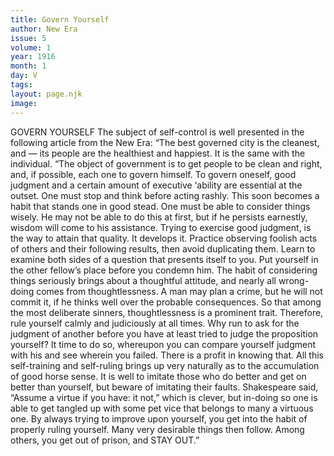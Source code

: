 ```yaml
---
title: Govern Yourself
author: New Era
issue: 5
volume: 1
year: 1916
month: 1
day: V
tags:
layout: page.njk
image:
---
```

GOVERN YOURSELF    The subject of self-control is well presented in the following article from the New Era: “The best governed city is the cleanest, and — its people are the healthiest and happiest. It is the same with the individual.    “The object of government is to get people to be clean and right, and, if possible, each one to govern himself. To govern oneself, good judgment and a certain amount of executive ‘ability are essential at the outset. One must stop and think before acting rashly. This soon becomes a habit that stands one in good stead. One must be able to consider things wisely. He may not be able to do this at first, but if he persists earnestly, wisdom will come to his assistance. Trying to exercise good judgment, is the way to attain that quality. It develops it. Practice observing foolish acts of others and their following results, then avoid duplicating them. Learn to examine both sides of a question that presents itself to you. Put yourself in the other fellow’s place before you condemn him. The habit of considering things seriously brings about a thoughtful attitude, and nearly all wrong-doing comes from thoughtlessness. A man may plan a crime, but he will not commit it, if he thinks well over the probable consequences. So that among the most deliberate sinners, thoughtlessness is a prominent trait.    Therefore, rule yourself calmly and judiciously at all times. Why run to ask for the judgment of another before you have at least tried to judge the proposition yourself? It time to do so, whereupon you can compare yourself judgment with his and see wherein you failed. There is a profit in knowing that. All this self-training and self-ruling brings up very naturally as to the accumulation of good horse sense. It is well to imitate those who do better and get on better than yourself, but beware of imitating their faults. Shakespeare said, “Assume a virtue if you have: it not,” which is clever, but in-doing so one is able to get tangled up with some pet vice that belongs to many a virtuous one. By always trying to improve upon yourself, you get into the habit of properly ruling yourself. Many very desirable things then follow. Among others, you get out of prison, and STAY OUT.” 

